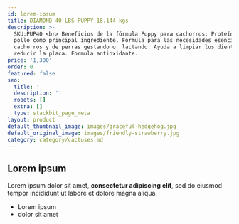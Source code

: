 ```yaml
---
id: lorem-ipsum
title: DIAMOND 40 LBS PUPPY 18.144 kgs
description: >-
  SKU:PUP40 <br> Beneficios de la fórmula Puppy para cachorros: Proteína de
  pollo como principal ingrediente. Fórmula para las necesidades esenciales de
  cachorros y de perras gestando o  lactando. Ayuda a limpiar los dientes y
  reducir la placa. Formula antioxidante.
price: '1,300'
order: 0
featured: false
seo:
  title: ''
  description: ''
  robots: []
  extra: []
  type: stackbit_page_meta
layout: product
default_thumbnail_image: images/graceful-hedgehog.jpg
default_original_image: images/friendly-strawberry.jpg
category: category/cactuses.md
---
```

## Lorem ipsum

Lorem ipsum dolor sit amet, **consectetur adipiscing elit**, sed do eiusmod tempor incididunt ut labore et dolore magna aliqua.

- Lorem ipsum
- dolor sit amet